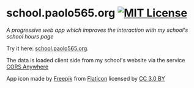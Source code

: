 # school.paolo565.org [![MIT License](https://img.shields.io/github/license/paolobarbolini/school.paolo565.org.svg?maxAge=2592000)](LICENSE)
_A progressive web app which improves the interaction with my school's school hours page_

Try it here: [school.paolo565.org](https://school.paolo565.org).

The data is loaded client side from my school's website via the service [CORS Anywhere](https://cors-anywhere.herokuapp.com)

App icon made by [Freepik](https://www.freepik.com) from [Flaticon](https://www.flaticon.com) licensed by [CC 3.0 BY](http://creativecommons.org/licenses/by/3.0/)